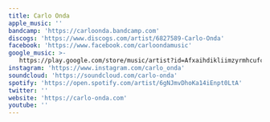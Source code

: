 ```yaml
---
title: Carlo Onda
apple_music: ''
bandcamp: 'https://carloonda.bandcamp.com'
discogs: 'https://www.discogs.com/artist/6827589-Carlo-Onda'
facebook: 'https://www.facebook.com/carloondamusic'
google_music: >-
   https://play.google.com/store/music/artist?id=Afxaihdikliimzyrmhcufc7wgre
instagram: 'https://www.instagram.com/carlo_onda'
soundcloud: 'https://soundcloud.com/carlo-onda'
spotify: 'https://open.spotify.com/artist/6gNJmvDhoKa14iEnpt0LtA'
twitter: ''
website: 'https://carlo-onda.com'
youtube: ''
---
```

